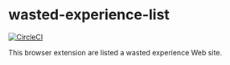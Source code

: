 # wasted-experience-list

[![CircleCI](https://circleci.com/gh/kubosho/wasted-experience-list.svg?style=shield)](https://circleci.com/gh/kubosho/wasted-experience-list)

This browser extension are listed a wasted experience Web site.
